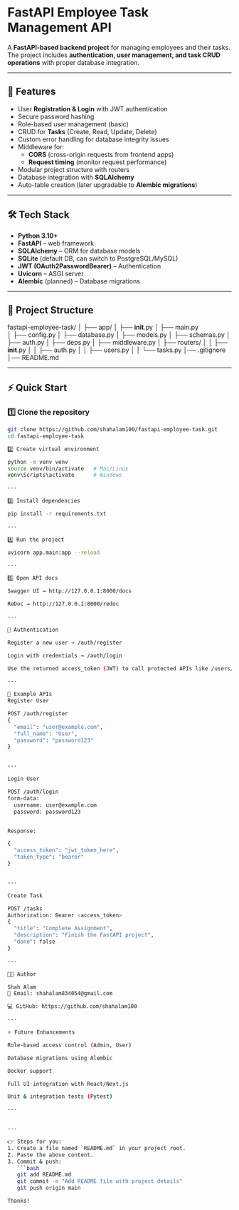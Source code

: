 # FastAPI Employee Task Management API

A **FastAPI-based backend project** for managing employees and their tasks.  
The project includes **authentication, user management, and task CRUD operations** with proper database integration.

---

## 🚀 Features
- User **Registration & Login** with JWT authentication
- Secure password hashing
- Role-based user management (basic)
- CRUD for **Tasks** (Create, Read, Update, Delete)
- Custom error handling for database integrity issues
- Middleware for:
  - **CORS** (cross-origin requests from frontend apps)
  - **Request timing** (monitor request performance)
- Modular project structure with routers
- Database integration with **SQLAlchemy**
- Auto-table creation (later upgradable to **Alembic migrations**)

---

## 🛠️ Tech Stack
- **Python 3.10+**
- **FastAPI** – web framework
- **SQLAlchemy** – ORM for database models
- **SQLite** (default DB, can switch to PostgreSQL/MySQL)
- **JWT (OAuth2PasswordBearer)** – Authentication
- **Uvicorn** – ASGI server
- **Alembic** (planned) – Database migrations

---

## 📂 Project Structure
fastapi-employee-task/
│
├── app/
│   ├── __init__.py
│   ├── main.py  
│   ├── config.py
│   ├── database.py
│   ├── models.py
│   ├── schemas.py
│   ├── auth.py
│   ├── deps.py
│   ├── middleware.py
│   ├── routers/
│   │   ├── __init__.py
│   │   ├── auth.py
│   │   ├── users.py
│   │   └── tasks.py
│── .gitignore
│── README.md




---

## ⚡ Quick Start

### 1️⃣ Clone the repository
```bash
git clone https://github.com/shahalam100/fastapi-employee-task.git
cd fastapi-employee-task

2️⃣ Create virtual environment

python -m venv venv
source venv/bin/activate   # Mac/Linux
venv\Scripts\activate      # Windows

---

3️⃣ Install dependencies

pip install -r requirements.txt

---

4️⃣ Run the project

uvicorn app.main:app --reload

---

5️⃣ Open API docs

Swagger UI → http://127.0.0.1:8000/docs

ReDoc → http://127.0.0.1:8000/redoc

---

🔑 Authentication

Register a new user → /auth/register

Login with credentials → /auth/login

Use the returned access_token (JWT) to call protected APIs like /users/me and /tasks.

---

📌 Example APIs
Register User

POST /auth/register
{
  "email": "user@example.com",
  "full_name": "User",
  "password": "password123"
}


---

Login User

POST /auth/login
form-data:
  username: user@example.com
  password: password123


Response:

{
  "access_token": "jwt_token_here",
  "token_type": "bearer"
}


---

Create Task

POST /tasks
Authorization: Bearer <access_token>
{
  "title": "Complete Assignment",
  "description": "Finish the FastAPI project",
  "done": false
}

---

👨‍💻 Author

Shah Alam
📧 Email: shahalam834054@gmail.com

💻 GitHub: https://github.com/shahalam100

---

⭐ Future Enhancements

Role-based access control (Admin, User)

Database migrations using Alembic

Docker support

Full UI integration with React/Next.js

Unit & integration tests (Pytest)

---


---

👉 Steps for you:  
1. Create a file named `README.md` in your project root.  
2. Paste the above content.  
3. Commit & push:  
   ```bash
   git add README.md
   git commit -m "Add README file with project details"
   git push origin main

Thanks!

